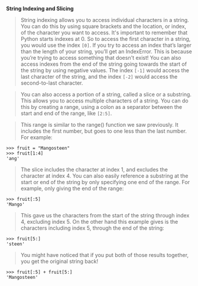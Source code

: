 **String Indexing and Slicing**

>String indexing allows you to access individual characters in a string. You can do this by using square brackets and the location, or index, of the character you want to access. It's important to remember that Python starts indexes at 0. So to access the first character in a string, you would use the index `[0]`. If you try to access an index that’s larger than the length of your string, you’ll get an IndexError. This is because you’re trying to access something that doesn't exist! You can also access indexes from the end of the string going towards the start of the string by using negative values. The index `[-1]` would access the last character of the string, and the index `[-2]` would access the second-to-last character.

>You can also access a portion of a string, called a slice or a substring. This allows you to access multiple characters of a string. You can do this by creating a range, using a colon as a separator between the start and end of the range, like `[2:5]`. 

>This range is similar to the range() function we saw previously. It includes the first number, but goes to one less than the last number. For example:

```
>>> fruit = "Mangosteen"
>>> fruit[1:4]
'ang'
```

>The slice includes the character at index 1, and excludes the character at index 4. You can also easily reference a substring at the start or end of the string by only specifying one end of the range. For example, only giving the end of the range:

```
>>> fruit[:5]
'Mango'
```

>This gave us the characters from the start of the string through index 4, excluding index 5. On the other hand this example gives is the characters including index 5, through the end of the string:

```
>>> fruit[5:]
'steen'
```

>You might have noticed that if you put both of those results together, you get the original string back!

```
>>> fruit[:5] + fruit[5:]
'Mangosteen'
```